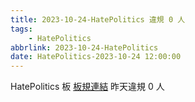 ```yaml
---
title: 2023-10-24-HatePolitics 違規 0 人
tags:
    - HatePolitics
abbrlink: 2023-10-24-HatePolitics
date: HatePolitics-2023-10-24 12:00:00
---
```

HatePolitics 板 [板規連結](https://www.ptt.cc/bbs/HatePolitics/M.1617115262.A.D60.html)
昨天違規 0 人
